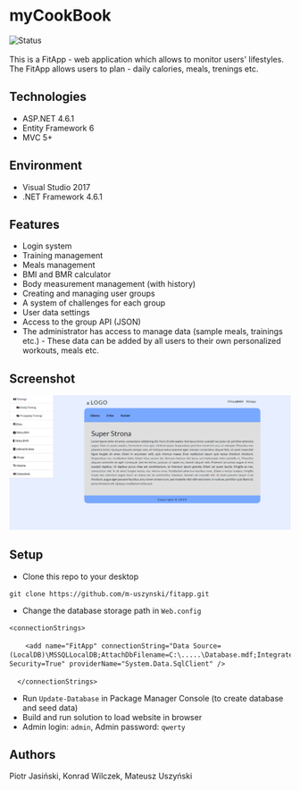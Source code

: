# myCookBook
![Status](https://img.shields.io/badge/Status-DONE-green.svg)<br/><br/>
This is a FitApp - web application which allows to monitor users' lifestyles. 
The FitApp allows users to plan - daily calories, meals, trenings etc.

## Technologies
* ASP.NET 4.6.1
* Entity Framework 6
* MVC 5+

## Environment
* Visual Studio 2017
* .NET Framework 4.6.1

## Features
* Login system
* Training management
* Meals management
* BMI and BMR calculator
* Body measurement management (with history)
* Creating and managing user groups
* A system of challenges for each group
* User data settings
* Access to the group API (JSON)
* The administrator has access to manage data (sample meals, trainings etc.) - These data can be added by all users to their own
personalized workouts, meals etc.

## Screenshot
![Home](./screenshots/1.png)

## Setup
* Clone this repo to your desktop
```
git clone https://github.com/m-uszynski/fitapp.git
```
* Change the database storage path in `Web.config`
```
<connectionStrings>

    <add name="FitApp" connectionString="Data Source=(LocalDB)\MSSQLLocalDB;AttachDbFilename=C:\.....\Database.mdf;Integrated Security=True" providerName="System.Data.SqlClient" />
    
  </connectionStrings>
```
* Run `Update-Database` in Package Manager Console (to create database and seed data)
* Build and run solution to load website in browser
* Admin login: `admin`, Admin password: `qwerty`

## Authors
Piotr Jasiński, Konrad Wilczek, Mateusz Uszyński
